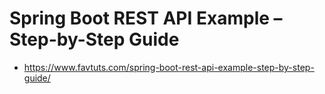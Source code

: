 # Spring Boot REST API Example – Step-by-Step Guide

* https://www.favtuts.com/spring-boot-rest-api-example-step-by-step-guide/